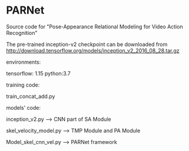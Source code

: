 # PARNet
Source code for "Pose-Appearance Relational Modeling for Video Action Recognition"

The pre-trained inception-v2 checkpoint can be downloaded from http://download.tensorflow.org/models/inception_v2_2016_08_28.tar.gz

environments:

tensorflow: 1.15
python:3.7

training code:

train_concat_add.py

models' code:

inception_v2.py  --> CNN part of SA Module

skel_velocity_model.py  --> TMP Module and PA Module

Model_skel_cnn_vel.py --> PARNet framework
